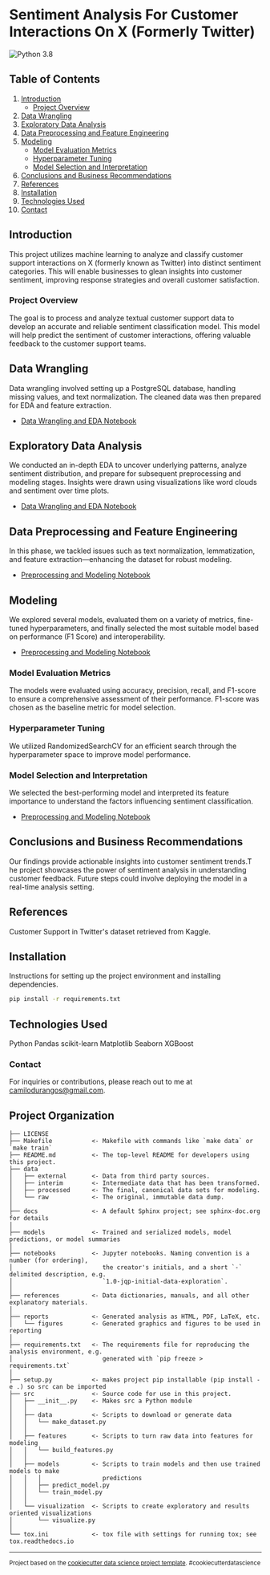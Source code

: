 # Sentiment Analysis For Customer Interactions On X (Formerly Twitter)
![Python 3.8](https://img.shields.io/badge/Python-3.8-blue)

## Table of Contents
1. [Introduction](#introduction)
    - [Project Overview](#project-overview)
2. [Data Wrangling](#data-wrangling)
3. [Exploratory Data Analysis](#exploratory-data-analysis)
4. [Data Preprocessing and Feature Engineering](#data-preprocessing-and-feature-engineering)
5. [Modeling](#modeling)
    - [Model Evaluation Metrics](#model-evaluation-metrics)
    - [Hyperparameter Tuning](#hyperparameter-tuning)
    - [Model Selection and Interpretation](#model-selection-and-interpretation)
6. [Conclusions and Business Recommendations](#conclusions-and-business-recommendations)
7. [References](#references)
8. [Installation](#installation)
9. [Technologies Used](#technologies-used)
10. [Contact](#contact)

## Introduction
This project utilizes machine learning to analyze and classify customer support interactions on X (formerly known as Twitter) into distinct sentiment categories. This will enable businesses to glean insights into customer sentiment, improving response strategies and overall customer satisfaction.

### Project Overview
The goal is to process and analyze textual customer support data to develop an accurate and reliable sentiment classification model. This model will help predict the sentiment of customer interactions, offering valuable feedback to the customer support teams.

## Data Wrangling
Data wrangling involved setting up a PostgreSQL database, handling missing values, and text normalization. The cleaned data was then prepared for EDA and feature extraction.
- [Data Wrangling and EDA Notebook](/notebooks/data-wrangling-cleaning.ipynb)

## Exploratory Data Analysis
We conducted an in-depth EDA to uncover underlying patterns, analyze sentiment distribution, and prepare for subsequent preprocessing and modeling stages. Insights were drawn using visualizations like word clouds and sentiment over time plots.
- [Data Wrangling and EDA Notebook](/notebooks/data-wrangling-cleaning.ipynb)

## Data Preprocessing and Feature Engineering
In this phase, we tackled issues such as text normalization, lemmatization, and feature extraction—enhancing the dataset for robust modeling.
- [Preprocessing and Modeling Notebook](notebooks/text-preprocessing-modeling.ipynb)

## Modeling
We explored several models, evaluated them on a variety of metrics, fine-tuned hyperparameters, and finally selected the most suitable model based on performance (F1 Score) and interoperability.
- [Preprocessing and Modeling Notebook](notebooks/text-preprocessing-modeling.ipynb)

### Model Evaluation Metrics
The models were evaluated using accuracy, precision, recall, and F1-score to ensure a comprehensive assessment of their performance. F1-score was chosen as the baseline metric for model selection.

### Hyperparameter Tuning
We utilized RandomizedSearchCV for an efficient search through the hyperparameter space to improve model performance.

### Model Selection and Interpretation
We selected the best-performing model and interpreted its feature importance to understand the factors influencing sentiment classification.
- [Preprocessing and Modeling Notebook](notebooks/text-preprocessing-modeling.ipynb)

## Conclusions and Business Recommendations
Our findings provide actionable insights into customer sentiment trends.T he project showcases the power of sentiment analysis in understanding customer feedback. Future steps could involve deploying the model in a real-time analysis setting.

## References
Customer Support in Twitter's dataset retrieved from Kaggle. 

## Installation
Instructions for setting up the project environment and installing dependencies.

```bash
pip install -r requirements.txt
```
## Technologies Used
Python
Pandas
scikit-learn
Matplotlib
Seaborn
XGBoost

### Contact
For inquiries or contributions, please reach out to me at camilodurangos@gmail.com.

Project Organization
------------

    ├── LICENSE
    ├── Makefile           <- Makefile with commands like `make data` or `make train`
    ├── README.md          <- The top-level README for developers using this project.
    ├── data
    │   ├── external       <- Data from third party sources.
    │   ├── interim        <- Intermediate data that has been transformed.
    │   ├── processed      <- The final, canonical data sets for modeling.
    │   └── raw            <- The original, immutable data dump.
    │
    ├── docs               <- A default Sphinx project; see sphinx-doc.org for details
    │
    ├── models             <- Trained and serialized models, model predictions, or model summaries
    │
    ├── notebooks          <- Jupyter notebooks. Naming convention is a number (for ordering),
    │                         the creator's initials, and a short `-` delimited description, e.g.
    │                         `1.0-jqp-initial-data-exploration`.
    │
    ├── references         <- Data dictionaries, manuals, and all other explanatory materials.
    │
    ├── reports            <- Generated analysis as HTML, PDF, LaTeX, etc.
    │   └── figures        <- Generated graphics and figures to be used in reporting
    │
    ├── requirements.txt   <- The requirements file for reproducing the analysis environment, e.g.
    │                         generated with `pip freeze > requirements.txt`
    │
    ├── setup.py           <- makes project pip installable (pip install -e .) so src can be imported
    ├── src                <- Source code for use in this project.
    │   ├── __init__.py    <- Makes src a Python module
    │   │
    │   ├── data           <- Scripts to download or generate data
    │   │   └── make_dataset.py
    │   │
    │   ├── features       <- Scripts to turn raw data into features for modeling
    │   │   └── build_features.py
    │   │
    │   ├── models         <- Scripts to train models and then use trained models to make
    │   │   │                 predictions
    │   │   ├── predict_model.py
    │   │   └── train_model.py
    │   │
    │   └── visualization  <- Scripts to create exploratory and results oriented visualizations
    │       └── visualize.py
    │
    └── tox.ini            <- tox file with settings for running tox; see tox.readthedocs.io


--------

<p><small>Project based on the <a target="_blank" href="https://drivendata.github.io/cookiecutter-data-science/">cookiecutter data science project template</a>. #cookiecutterdatascience</small></p>
